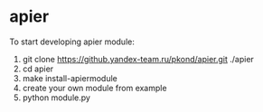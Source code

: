 apier
=====

To start developing apier module:

1. git clone https://github.yandex-team.ru/pkond/apier.git ./apier
2. cd apier
3. make install-apiermodule
4. create your own module from example
5. python module.py
